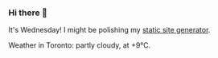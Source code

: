 ### Hi there :wave:

It's Wednesday! I might be polishing my [static site generator](https://github.com/bewuethr/pandoc-bash-blog).

Weather in Toronto: partly cloudy, at +9°C.
